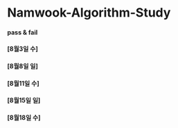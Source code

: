 # Namwook-Algorithm-Study

<h4> pass & fail </h4>
<h4> [8월3일 수] </h4>
<h4> [8월8일 일] </h4>
<h4> [8월11일 수] </h4>
<h4> [8월15일 일] </h4>
<h4> [8월18일 수] </h4>
